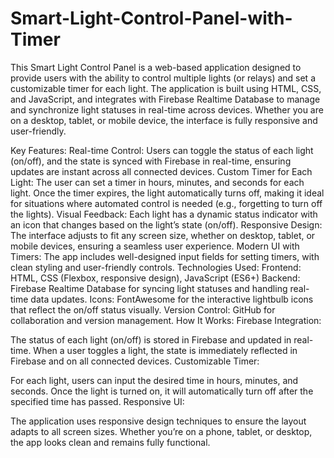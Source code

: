 # Smart-Light-Control-Panel-with-Timer

This Smart Light Control Panel is a web-based application designed to provide users with the ability to control multiple lights (or relays) and set a customizable timer for each light. The application is built using HTML, CSS, and JavaScript, and integrates with Firebase Realtime Database to manage and synchronize light statuses in real-time across devices. Whether you are on a desktop, tablet, or mobile device, the interface is fully responsive and user-friendly.

Key Features:
Real-time Control: Users can toggle the status of each light (on/off), and the state is synced with Firebase in real-time, ensuring updates are instant across all connected devices.
Custom Timer for Each Light: The user can set a timer in hours, minutes, and seconds for each light. Once the timer expires, the light automatically turns off, making it ideal for situations where automated control is needed (e.g., forgetting to turn off the lights).
Visual Feedback: Each light has a dynamic status indicator with an icon that changes based on the light’s state (on/off).
Responsive Design: The interface adjusts to fit any screen size, whether on desktop, tablet, or mobile devices, ensuring a seamless user experience.
Modern UI with Timers: The app includes well-designed input fields for setting timers, with clean styling and user-friendly controls.
Technologies Used:
Frontend: HTML, CSS (Flexbox, responsive design), JavaScript (ES6+)
Backend: Firebase Realtime Database for syncing light statuses and handling real-time data updates.
Icons: FontAwesome for the interactive lightbulb icons that reflect the on/off status visually.
Version Control: GitHub for collaboration and version management.
How It Works:
Firebase Integration:

The status of each light (on/off) is stored in Firebase and updated in real-time. When a user toggles a light, the state is immediately reflected in Firebase and on all connected devices.
Customizable Timer:

For each light, users can input the desired time in hours, minutes, and seconds. Once the light is turned on, it will automatically turn off after the specified time has passed.
Responsive UI:

The application uses responsive design techniques to ensure the layout adapts to all screen sizes. Whether you’re on a phone, tablet, or desktop, the app looks clean and remains fully functional.
